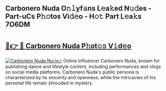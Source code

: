 ## Carbonero Nuda O𝚗𝚕yf𝚊ns L𝚎a𝚔ed N𝚞𝚍es - Part-uCs P𝚑𝚘tos Vi𝚍𝚎o - H𝚘𝚝 Part L𝚎a𝚔s 7O6DM

# <h2><a href="http://kf6hvl.oniu.top/?m=Carbonero+Nuda">🔗👉 🔴 Carbonero Nuda P𝚑ot𝚘𝚜 V𝚒d𝚎o</a></h2>

[![Carbonero Nuda Nu𝚍e𝚜](https://i.imgur.com/0qMVB7G.gif)](http://kf6hvl.oniu.top/?m=Carbonero+Nuda)
Online influencer Carbonero Nuda, known for publishing dance and lifestyle content, including performances and vlogs on social media platforms. Carbonero Nuda's public persona is characterized by its sincerity and openness, while the intricacies of his personal life remain shrouded in mystery.  
